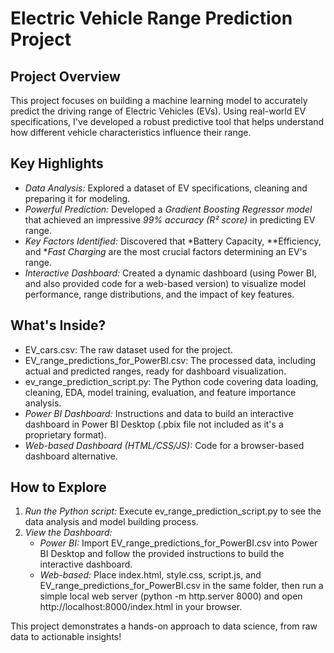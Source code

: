 # Electric Vehicle Range Prediction Project

## Project Overview

This project focuses on building a machine learning model to accurately predict the driving range of Electric Vehicles (EVs). Using real-world EV specifications, I've developed a robust predictive tool that helps understand how different vehicle characteristics influence their range.

## Key Highlights

* *Data Analysis:* Explored a dataset of EV specifications, cleaning and preparing it for modeling.
* *Powerful Prediction:* Developed a *Gradient Boosting Regressor model* that achieved an impressive *99% accuracy (R² score)* in predicting EV range.
* *Key Factors Identified:* Discovered that *Battery Capacity, **Efficiency, and **Fast Charging* are the most crucial factors determining an EV's range.
* *Interactive Dashboard:* Created a dynamic dashboard (using Power BI, and also provided code for a web-based version) to visualize model performance, range distributions, and the impact of key features.

## What's Inside?

* EV_cars.csv: The raw dataset used for the project.
* EV_range_predictions_for_PowerBI.csv: The processed data, including actual and predicted ranges, ready for dashboard visualization.
* ev_range_prediction_script.py: The Python code covering data loading, cleaning, EDA, model training, evaluation, and feature importance analysis.
* *Power BI Dashboard:* Instructions and data to build an interactive dashboard in Power BI Desktop (.pbix file not included as it's a proprietary format).
* *Web-based Dashboard (HTML/CSS/JS):* Code for a browser-based dashboard alternative.

## How to Explore

1.  *Run the Python script:* Execute ev_range_prediction_script.py to see the data analysis and model building process.
2.  *View the Dashboard:*
    * *Power BI:* Import EV_range_predictions_for_PowerBI.csv into Power BI Desktop and follow the provided instructions to build the interactive dashboard.
    * *Web-based:* Place index.html, style.css, script.js, and EV_range_predictions_for_PowerBI.csv in the same folder, then run a simple local web server (python -m http.server 8000) and open http://localhost:8000/index.html in your browser.

This project demonstrates a hands-on approach to data science, from raw data to actionable insights!

